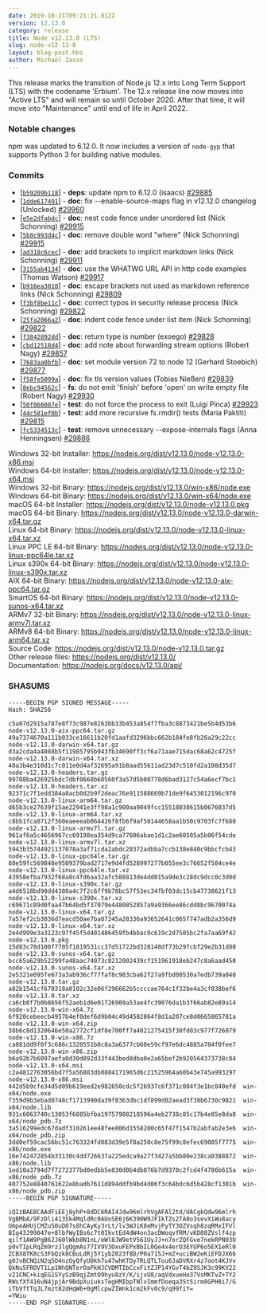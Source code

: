 ```yaml
---
date: 2019-10-21T09:21:21.812Z
version: 12.13.0
category: release
title: Node v12.13.0 (LTS)
slug: node-v12-13-0
layout: blog-post.hbs
author: Michaël Zasso
---
```


This release marks the transition of Node.js 12.x into Long Term Support (LTS) with the codename 'Erbium'. The 12.x release line now moves into "Active LTS" and will remain so until October 2020. After that time, it will move into "Maintenance" until end of life in April 2022.

### Notable changes

npm was updated to 6.12.0. It now includes a version of `node-gyp` that supports Python 3 for building native modules.

### Commits

* [[`b59209b118`](https://github.com/nodejs/node/commit/b59209b118)] - **deps**: update npm to 6.12.0 (isaacs) [#29885](https://github.com/nodejs/node/pull/29885)
* [[`1dde617491`](https://github.com/nodejs/node/commit/1dde617491)] - **doc**: fix --enable-source-maps flag in v12.12.0 changelog (Unlocked) [#29960](https://github.com/nodejs/node/pull/29960)
* [[`e5e2dfabdc`](https://github.com/nodejs/node/commit/e5e2dfabdc)] - **doc**: nest code fence under unordered list (Nick Schonning) [#29915](https://github.com/nodejs/node/pull/29915)
* [[`5b0c993d4c`](https://github.com/nodejs/node/commit/5b0c993d4c)] - **doc**: remove double word "where" (Nick Schonning) [#29915](https://github.com/nodejs/node/pull/29915)
* [[`ad318c6cec`](https://github.com/nodejs/node/commit/ad318c6cec)] - **doc**: add brackets to implicit markdown links (Nick Schonning) [#29911](https://github.com/nodejs/node/pull/29911)
* [[`3155ab4134`](https://github.com/nodejs/node/commit/3155ab4134)] - **doc**: use the WHATWG URL API in http code examples (Thomas Watson) [#29917](https://github.com/nodejs/node/pull/29917)
* [[`b916ea3010`](https://github.com/nodejs/node/commit/b916ea3010)] - **doc**: escape brackets not used as markdown reference links (Nick Schonning) [#29809](https://github.com/nodejs/node/pull/29809)
* [[`f3bf8be11c`](https://github.com/nodejs/node/commit/f3bf8be11c)] - **doc**: correct typos in security release process (Nick Schonning) [#29822](https://github.com/nodejs/node/pull/29822)
* [[`25fa2066a2`](https://github.com/nodejs/node/commit/25fa2066a2)] - **doc**: indent code fence under list item (Nick Schonning) [#29822](https://github.com/nodejs/node/pull/29822)
* [[`f3842892dd`](https://github.com/nodejs/node/commit/f3842892dd)] - **doc**: return type is number (exoego) [#29828](https://github.com/nodejs/node/pull/29828)
* [[`cbd12518d4`](https://github.com/nodejs/node/commit/cbd12518d4)] - **doc**: add note about forwarding stream options (Robert Nagy) [#29857](https://github.com/nodejs/node/pull/29857)
* [[`7683aa0bfb`](https://github.com/nodejs/node/commit/7683aa0bfb)] - **doc**: set module version 72 to node 12 (Gerhard Stoebich) [#29877](https://github.com/nodejs/node/pull/29877)
* [[`f58fe5099a`](https://github.com/nodejs/node/commit/f58fe5099a)] - **doc**: fix tls version values (Tobias Nießen) [#29839](https://github.com/nodejs/node/pull/29839)
* [[`8ebc94562c`](https://github.com/nodejs/node/commit/8ebc94562c)] - **fs**: do not emit 'finish' before 'open' on write empty file (Robert Nagy) [#29930](https://github.com/nodejs/node/pull/29930)
* [[`50f066087e`](https://github.com/nodejs/node/commit/50f066087e)] - **test**: do not force the process to exit (Luigi Pinca) [#29923](https://github.com/nodejs/node/pull/29923)
* [[`44c581ef0b`](https://github.com/nodejs/node/commit/44c581ef0b)] - **test**: add more recursive fs.rmdir() tests (Maria Paktiti) [#29815](https://github.com/nodejs/node/pull/29815)
* [[`fc5334513c`](https://github.com/nodejs/node/commit/fc5334513c)] - **test**: remove unnecessary --expose-internals flags (Anna Henningsen) [#29886](https://github.com/nodejs/node/pull/29886)

Windows 32-bit Installer: https://nodejs.org/dist/v12.13.0/node-v12.13.0-x86.msi<br> Windows 64-bit Installer: https://nodejs.org/dist/v12.13.0/node-v12.13.0-x64.msi<br> Windows 32-bit Binary: https://nodejs.org/dist/v12.13.0/win-x86/node.exe<br> Windows 64-bit Binary: https://nodejs.org/dist/v12.13.0/win-x64/node.exe<br> macOS 64-bit Installer: https://nodejs.org/dist/v12.13.0/node-v12.13.0.pkg<br> macOS 64-bit Binary: https://nodejs.org/dist/v12.13.0/node-v12.13.0-darwin-x64.tar.gz<br> Linux 64-bit Binary: https://nodejs.org/dist/v12.13.0/node-v12.13.0-linux-x64.tar.xz<br> Linux PPC LE 64-bit Binary: https://nodejs.org/dist/v12.13.0/node-v12.13.0-linux-ppc64le.tar.xz<br> Linux s390x 64-bit Binary: https://nodejs.org/dist/v12.13.0/node-v12.13.0-linux-s390x.tar.xz<br> AIX 64-bit Binary: https://nodejs.org/dist/v12.13.0/node-v12.13.0-aix-ppc64.tar.gz<br> SmartOS 64-bit Binary: https://nodejs.org/dist/v12.13.0/node-v12.13.0-sunos-x64.tar.xz<br> ARMv7 32-bit Binary: https://nodejs.org/dist/v12.13.0/node-v12.13.0-linux-armv7l.tar.xz<br> ARMv8 64-bit Binary: https://nodejs.org/dist/v12.13.0/node-v12.13.0-linux-arm64.tar.xz<br> Source Code: https://nodejs.org/dist/v12.13.0/node-v12.13.0.tar.gz<br> Other release files: https://nodejs.org/dist/v12.13.0/<br> Documentation: https://nodejs.org/docs/v12.13.0/api/

### SHASUMS

```
-----BEGIN PGP SIGNED MESSAGE-----
Hash: SHA256

c5a07d2915a787e8f73c987e8263bb33b453a854f7fba3c8873421be5b4d53b6  node-v12.13.0-aix-ppc64.tar.gz
49a7374670a111b033ce16611b20fd1aafd3296bbc662b184fe8fb26a29c22cc  node-v12.13.0-darwin-x64.tar.gz
d3a2cda4a4088b5f11985795b943fb34690ff3cf6a71aae715dac68a62c4725f  node-v12.13.0-darwin-x64.tar.xz
40a3b4e310d1c7c011e0d4af32695a91b8aad55611ad23d7c510fd2a108d35d7  node-v12.13.0-headers.tar.gz
99708ba426925bdc7dbf0668b60560f3a57d5b00778d6bad3127c54a6ecf7bc1  node-v12.13.0-headers.tar.xz
92371c7f1edd384a8acb0d2b9f2deac76e911588669b71de9f6453012196c970  node-v12.13.0-linux-arm64.tar.gz
d65b3ce27639f15ae22941e3ff98a1c900aa9049fcc15518038615b0676037d5  node-v12.13.0-linux-arm64.tar.xz
c8bb1fca0712f360eaeeeab064426f8fb6f9af50144658aa1b50c9703fc7f680  node-v12.13.0-linux-armv7l.tar.gz
961af6a5c4656967cc69198ea354d9ca77606abae1d1c2ae60505a5b06f54cde  node-v12.13.0-linux-armv7l.tar.xz
5943b35744921137078a3af71cda2abdc28372adbba7ccb138e840c9bbcfcb43  node-v12.13.0-linux-ppc64le.tar.gz
80e59fc569848e9509379bad2717e9d4fd528997277b055ee3c76652f584ce4e  node-v12.13.0-linux-ppc64le.tar.xz
43958efba7932f68a8c4fd6aa32afc588813de4dd015a9de3c28dc9dcc0c3d0d  node-v12.13.0-linux-s390x.tar.gz
a4d6518bd90dd4380a4c7f2c6ff9b78bc57f53ec34fbf03dc15cb47738621f13  node-v12.13.0-linux-s390x.tar.xz
c69671c89d0faa47b64bd5f37079e4480852857a9a9366ee86cdd8bc9670074a  node-v12.13.0-linux-x64.tar.gz
7a57ef2cb3036d7eacd50ae7ba07245a28336a93652641c065f747adb2a356d9  node-v12.13.0-linux-x64.tar.xz
2e4d999e3a3123c97f45f5d401486459fb4bbac9c619c2d7505bc2fa7aa69f42  node-v12.13.0.pkg
15d83c78d100f7705f1819531cc37d51722bd328148df73b29fcbf29e2b31d80  node-v12.13.0-sunos-x64.tar.gz
bcc65a629b52299fa48aac74073c8212002439cf151961918eb247c8a6aad450  node-v12.13.0-sunos-x64.tar.xz
2e5321e095fe673a3ab936cf77faf8c983cba62f27a9fbd00530a7edb739a040  node-v12.13.0.tar.gz
a82b1541cf670318a0102c32e06f296662b5ccccae764c1f32be4a3cf038bef6  node-v12.13.0.tar.xz
ca6cb0f7b0b8656f52aeb1d6e01726909a53ae4fc39076da1b3f66ab82e89a14  node-v12.13.0-win-x64.7z
6f920cebeecb4957b4ef0def6d9b04c49d4582864f8d1a207ce8d0665865781a  node-v12.13.0-win-x64.zip
38b6c8d1320646e50a2772cf1df8e700ff7a4021275415f30fd03c977f726079  node-v12.13.0-win-x86.7z
ca081dd9f0f3c686c1320551b8c8a3a6377cb60e59cf97e6dc4885a784f0fee7  node-v12.13.0-win-x86.zip
b6a92b7b6097aefa0d30d092d33f443bed8dba0e2a65bef2b920564373738c84  node-v12.13.0-x64.msi
c2a4812763056bd7f5a56883db0884171965d6c21525964a60b43e745a993297  node-v12.13.0-x86.msi
442d5b9cfe34d5d09b619eed2e982650cdc5f26937c6f371c084f3e1bc840efd  win-x64/node.exe
f359d9b3ebad0748cf1713990da39f8363dbc1df899d02aead3f38b6730c9821  win-x64/node.lib
931c6063740c13053f6885bfba19757988218596a4eb2738c85c17b4e85e8da8  win-x64/node_pdb.7z
3a516299edc67dadf310261ee48fee806d1558200c65f47f1547b2abfab2e3e6  win-x64/node_pdb.zip
3dd0ef59cac56bc51c763324fd083d39e5f8a250c8e75f99c8efec69005f7775  win-x86/node.exe
16e742472854b33130c4dd726637a225edca9a27f3427a5bb80e238ca0388872  win-x86/node.lib
1ed10a3794d7f7272377bd0edbb5e830d0b4db076b7d9370c2fcd4f4786b615a  win-x86/node_pdb.7z
407752e8840761622e8badb7611d894ddfb9bd4d06f3c64bdc6d5b428cf1301b  win-x86/node_pdb.zip
-----BEGIN PGP SIGNATURE-----

iQIzBAEBCAAdFiEEj8yhP+8dDC6RAI4Jdw96mlrhVgAFAl2td/UACgkQdw96mlrh
VgBMbA/9FzDli413Sk4MqldRc0AUoSE6j6K390W9JFIkTZs2TA0o3sevXiWu8acy
UmpeAHUjCMZuS0uD07s8hCAyKy3rLt/lv3WJiK8eMvjPyTY3OZVsqh8zqRMxIFVl
BIq43J99047e+8lbfWyIBs6c7t0IkvtEd4dW4on3acDWoqvfRM/vKD08ZVslf4zp
qilf1AW9PgB62J60lWkb8N1nL/eWl8JW9etV561UyJJ+n7orZQFGve7nekRPN03U
p0vTIpLRqZm9rzJlgQgmAs77IV9V3OxuFEPxBbIL0Qe4x4erO3EYUP6o5EX1eRl0
ZCBX8fK8cS3FbQzk8CBuLdRj5Y1ybZ023f8D/P0a715J+mZ+uciBW2eKiEFDJX66
g0JvBCNQiN2q5O4nzOyQfyU0kh7u47whKTDy7RLQTLTou6JaDVRXr4z7oot4KJVv
QkNu5FROVT1Lp1NhQNTerOaPkHJCVDMTIbCcxFitZJP14YGvT4bZ9SJK3c99KV22
v21CNC+kiqEG1SYySzB9qjZmtO9hyu8zY/K/ijvU8/aqVdxueHo37VsMKTvZ+TY2
RWsfXf416uN4jpjAr9BdpXuiuksTegHMIbpTNlvImmfDoeqa3StSirm8GPH8i7/G
iTbVftTqJL7mzt82dHqW6+0gMlcpwZIWnk1cm2kFv0c9/q99fiY=
=YWiu
-----END PGP SIGNATURE-----

```

